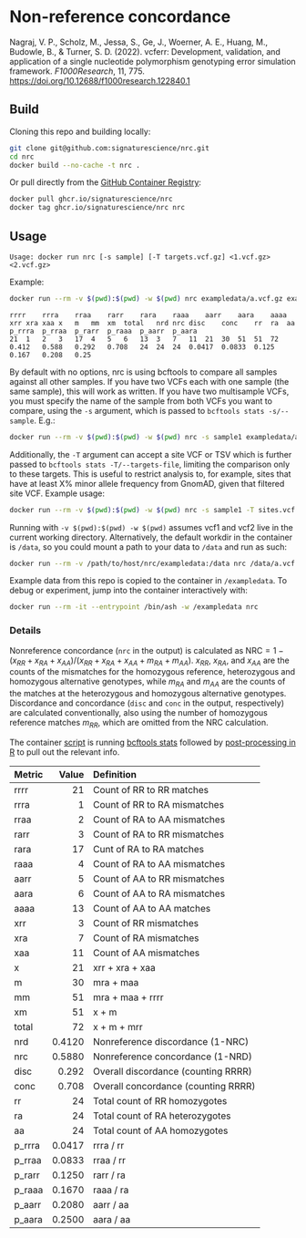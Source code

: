 # Non-reference concordance

Nagraj, V. P., Scholz, M., Jessa, S., Ge, J., Woerner, A. E., Huang, M., Budowle, B., & Turner, S. D. (2022). vcferr: Development, validation, and application of a single nucleotide polymorphism genotyping error simulation framework. _F1000Research_, 11, 775. https://doi.org/10.12688/f1000research.122840.1


## Build

Cloning this repo and building locally:

```sh
git clone git@github.com:signaturescience/nrc.git
cd nrc
docker build --no-cache -t nrc .
```

Or pull directly from the [GitHub Container Registry](https://github.com/signaturescience/nrc/pkgs/container/nrc): 

```sh
docker pull ghcr.io/signaturescience/nrc
docker tag ghcr.io/signaturescience/nrc nrc
```

## Usage

```
Usage: docker run nrc [-s sample] [-T targets.vcf.gz] <1.vcf.gz> <2.vcf.gz>
```

Example:

```sh
docker run --rm -v $(pwd):$(pwd) -w $(pwd) nrc exampledata/a.vcf.gz exampledata/b.vcf.gz
```

```
rrrr	rrra	rraa	rarr	rara	raaa	aarr	aara	aaaa	xrr	xra	xaa	x	m	mm	xm	total	nrd	nrc	disc	conc	rr	ra	aa	p_rrra	p_rraa	p_rarr	p_raaa	p_aarr	p_aara
21	1	2	3	17	4	5	6	13	3	7	11	21	30	51	51	72	0.412	0.588	0.292	0.708	24	24	24	0.0417	0.0833	0.125	0.167	0.208	0.25
```

By default with no options, nrc is using bcftools to compare all samples against all other samples. If you have two VCFs each with one sample (the same sample), this will work as written. If you have two multisample VCFs, you must specify the name of the sample from both VCFs you want to compare, using the `-s` argument, which is passed to `bcftools stats -s/--sample`. E.g.:

```sh
docker run --rm -v $(pwd):$(pwd) -w $(pwd) nrc -s sample1 exampledata/a.vcf.gz exampledata/b.vcf.gz
```

Additionally, the `-T` argument can accept a site VCF or TSV which is further passed to `bcftools stats -T/--targets-file`, limiting the comparison only to these targets. This is useful to restrict analysis to, for example, sites that have at least X% minor allele frequency from GnomAD, given that filtered site VCF. Example usage:


```sh
docker run --rm -v $(pwd):$(pwd) -w $(pwd) nrc -s sample1 -T sites.vcf.gz exampledata/a.vcf.gz exampledata/b.vcf.gz
```

Running with `-v $(pwd):$(pwd) -w $(pwd)` assumes vcf1 and vcf2 live in the current working directory. Alternatively, the default workdir in the container is `/data`, so you could mount a path to your data to `/data` and run as such: 

```sh
docker run --rm -v /path/to/host/nrc/exampledata:/data nrc /data/a.vcf.gz /data/b.vcf.gz
```

Example data from this repo is copied to the container in `/exampledata`. To debug or experiment, jump into the container interactively with:

```sh
docker run --rm -it --entrypoint /bin/ash -w /exampledata nrc
```


### Details

Nonreference concordance (`nrc` in the output) is calculated as $\text{NRC} = 1 - (x_{RR} + x_{RA} + x_{AA}) / (x_{RR} + x_{RA} + x_{AA} + m_{RA} + m_{AA})$. $x_{RR}$, $x_{RA}$, and $x_{AA}$ are the counts of the mismatches for the homozygous reference, heterozygous and homozygous alternative genotypes, while $m_{RA}$ and $m_{AA}$ are the counts of the matches at the heterozygous and homozygous alternative genotypes. Discordance and concordance (`disc` and `conc` in the output, respectively) are calculated conventionally, also using the number of homozygous reference matches $m_{RR}$, which are omitted from the NRC calculation.

The container [script](src/nrc.sh) is running [bcftools stats](http://samtools.github.io/bcftools/bcftools.html#stats) followed by [post-processing in R](src/nrc.R) to pull out the relevant info.


|    Metric   |      Value |Definition |
|:------|-------:|:----------|
|rrrr   | 21 | Count of RR to RR matches          |
|rrra   |  1 | Count of RR to RA mismatches          |
|rraa   |  2 | Count of RA to AA mismatches          |
|rarr   |  3 | Count of RA to RR mismatches          |
|rara   | 17 | Cunt of RA to RA matches          |
|raaa   |  4 | Count of RA to AA mismatches          |
|aarr   |  5 | Count of AA to RR mismatches          |
|aara   |  6 | Count of AA to RA mismatches          |
|aaaa   | 13 | Count of AA to AA matches          |
|xrr    |  3 | Count of RR mismatches          |
|xra    |  7 | Count of RA mismatches          |
|xaa    | 11 | Count of AA mismatches          |
|x      | 21 | xrr + xra + xaa          |
|m      | 30 | mra + maa          |
|mm     | 51 | mra + maa + rrrr         |
|xm     | 51 | x + m          |
|total  | 72 | x + m + mrr          |
|nrd    |  0.4120| Nonreference discordance (1-NRC)         |
|nrc    |  0.5880| Nonreference concordance (1-NRD)          |
|disc    |  0.292| Overall discordance (counting RRRR)         |
|conc    |  0.708| Overall concordance (counting RRRR)         |
|rr     | 24| Total count of RR homozygotes          |
|ra     | 24| Total count of RA heterozygotes          |
|aa     | 24| Total count of AA homozygotes          |
|p_rrra |  0.0417| rrra / rr          |
|p_rraa |  0.0833| rraa / rr          |
|p_rarr |  0.1250| rarr / ra          |
|p_raaa |  0.1670| raaa / ra          |
|p_aarr |  0.2080| aarr / aa          |
|p_aara |  0.2500| aara / aa          |
